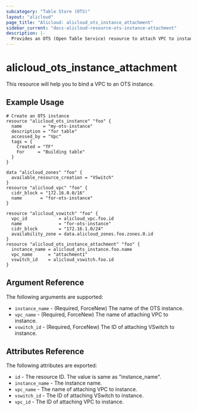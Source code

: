 ```yaml
---
subcategory: "Table Store (OTS)"
layout: "alicloud"
page_title: "Alicloud: alicloud_ots_instance_attachment"
sidebar_current: "docs-alicloud-resource-ots-instance-attachment"
description: |-
  Provides an OTS (Open Table Service) resource to attach VPC to instance.
---
```


# alicloud\_ots\_instance\_attachment

This resource will help you to bind a VPC to an OTS instance.

## Example Usage

```
# Create an OTS instance
resource "alicloud_ots_instance" "foo" {
  name        = "my-ots-instance"
  description = "for table"
  accessed_by = "Vpc"
  tags = {
    Created = "TF"
    For     = "Building table"
  }
}

data "alicloud_zones" "foo" {
  available_resource_creation = "VSwitch"
}
resource "alicloud_vpc" "foo" {
  cidr_block = "172.16.0.0/16"
  name       = "for-ots-instance"
}

resource "alicloud_vswitch" "foo" {
  vpc_id            = alicloud_vpc.foo.id
  name              = "for-ots-instance"
  cidr_block        = "172.16.1.0/24"
  availability_zone = data.alicloud_zones.foo.zones.0.id
}
resource "alicloud_ots_instance_attachment" "foo" {
  instance_name = alicloud_ots_instance.foo.name
  vpc_name      = "attachment1"
  vswitch_id    = alicloud_vswitch.foo.id
}
```

## Argument Reference

The following arguments are supported:

* `instance_name` - (Required, ForceNew) The name of the OTS instance.
* `vpc_name` - (Required, ForceNew) The name of attaching VPC to instance.
* `vswitch_id` - (Required, ForceNew) The ID of attaching VSwitch to instance.

## Attributes Reference

The following attributes are exported:

* `id` - The resource ID. The value is same as "instance_name".
* `instance_name` - The instance name.
* `vpc_name` - The name of attaching VPC to instance.
* `vswitch_id` - The ID of attaching VSwitch to instance.
* `vpc_id` - The ID of attaching VPC to instance.


